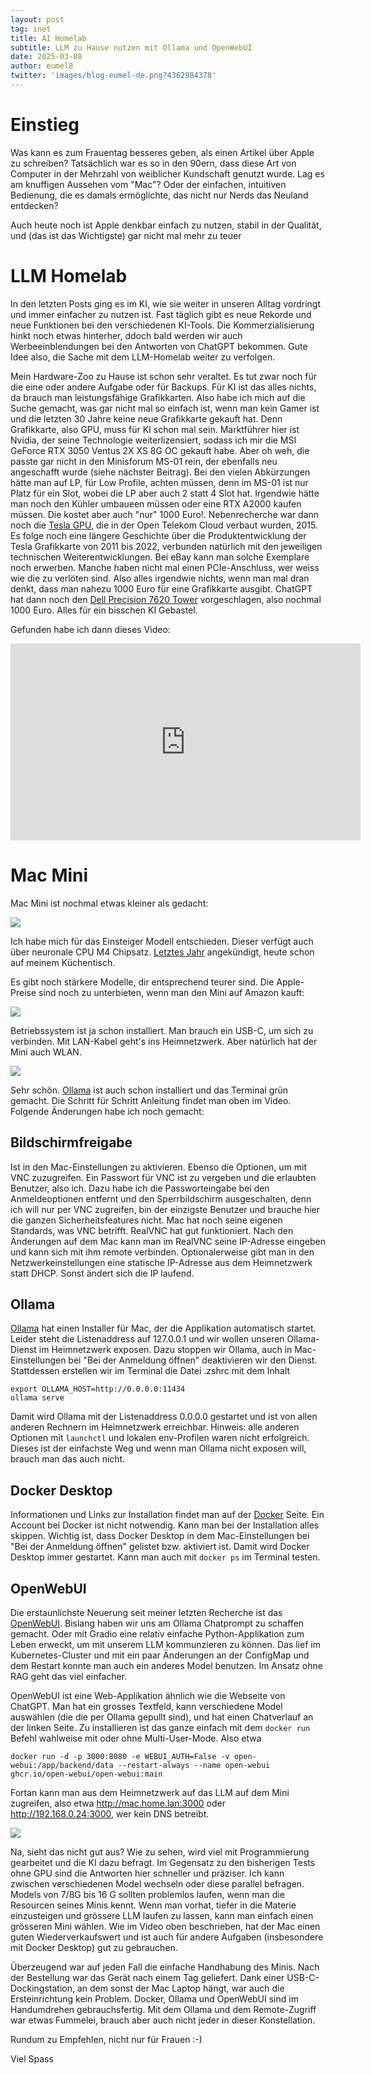 ```yaml
---
layout: post
tag: inet
title: AI Homelab
subtitle: LLM zu Hause nutzen mit Ollama und OpenWebUI
date: 2025-03-08
author: eumel8
twitter: 'images/blog-eumel-de.png?4362984378'
---
```


# Einstieg

Was kann es zum Frauentag besseres geben, als einen Artikel über Apple zu schreiben? Tatsächlich war es so in den 90ern, dass diese Art von Computer in der Mehrzahl von weiblicher Kundschaft genutzt wurde. Lag es am knuffigen Aussehen vom "Mac"? Oder der einfachen, intuitiven Bedienung, die es damals ermöglichte, das nicht nur Nerds das Neuland entdecken?

Auch heute noch ist Apple denkbar einfach zu nutzen, stabil in der Qualität, und (das ist das Wichtigste) gar nicht mal mehr zu teuer

# LLM Homelab

In den letzten Posts ging es im KI, wie sie weiter in unseren Alltag vordringt und immer einfacher zu nutzen ist. Fast täglich gibt es neue Rekorde und neue Funktionen bei den verschiedenen KI-Tools. Die Kommerzialisierung hinkt noch etwas hinterher, ddoch bald werden wir auch Werbeeinblendungen bei den Antworten von ChatGPT bekommen. Gute Idee also, die Sache mit dem LLM-Homelab weiter zu verfolgen.

Mein Hardware-Zoo zu Hause ist schon sehr veraltet. Es tut zwar noch für die eine oder andere Aufgabe oder für Backups. Für KI ist das alles nichts, da brauch man leistungsfähige Grafikkarten. Also habe ich mich auf die Suche gemacht, was gar nicht mal so einfach ist, wenn man kein Gamer ist und die letzten 30 Jahre keine neue Grafikkarte gekauft hat. Denn Grafikkarte, also GPU, muss für KI schon mal sein. Marktführer hier ist Nvidia, der seine Technologie weiterlizensiert, sodass ich mir die MSI GeForce RTX 3050 Ventus 2X XS 8G OC gekauft habe. Aber oh weh, die passte gar nicht in den Minisforum MS-01 rein, der ebenfalls neu angeschafft wurde (siehe nächster Beitrag). Bei den vielen Abkürzungen hätte man auf LP, für Low Profile, achten müssen, denn im MS-01 ist nur Platz für ein Slot, wobei die LP aber auch 2 statt 4 Slot hat. Irgendwie hätte man noch den Kühler umbaueen müssen oder eine RTX A2000 kaufen müssen. Die kostet aber auch "nur" 1000 Euro!. Nebenrecherche war dann noch die [Tesla GPU](https://de.wikipedia.org/wiki/Nvidia_Tesla), die in der Open Telekom Cloud verbaut wurden, 2015. Es folge noch eine längere Geschichte über die Produktentwicklung der Tesla Grafikkarte von 2011 bis 2022, verbunden natürlich mit den jeweiligen technischen Weiterentwicklungen. Bei eBay kann man solche Exemplare noch erwerben. Manche haben nicht mal einen PCIe-Anschluss, wer weiss wie die zu verlöten sind. Also alles irgendwie nichts, wenn man mal dran denkt, dass man nahezu 1000 Euro für eine Grafikkarte ausgibt. ChatGPT hat dann noch den [Dell Precision 7620 Tower](https://www.youtube.com/watch?v=jP65i_Iqml8) vorgeschlagen, also nochmal 1000 Euro. Alles für ein bisschen KI Gebastel. 

Gefunden habe ich dann dieses Video:

<iframe width="560" height="315" src="https://www.youtube.com/embed/O5ojRuiYRGY?si=mVSyeX9uAmdjawR7" title="YouTube video player" frameborder="0" allow="accelerometer; autoplay; clipboard-write; encrypted-media; gyroscope; picture-in-picture; web-share" referrerpolicy="strict-origin-when-cross-origin" allowfullscreen></iframe>

# Mac Mini

Mac Mini ist nochmal etwas kleiner als gedacht:

<img src="/images/2025-03-08_1.jpg" />

Ich habe mich für das Einsteiger Modell entschieden. Dieser verfügt auch über neuronale CPU M4 Chipsatz. [Letztes Jahr](https://www.apple.com/de/newsroom/2024/05/apple-introduces-m4-chip/) angekündigt, heute schon auf meinem Küchentisch.

Es gibt noch stärkere Modelle, dir entsprechend teurer sind. Die Apple-Preise sind noch zu unterbieten, wenn man den Mini auf Amazon kauft:

<img src="/images/2025-03-08_3.jpg" />

Betriebssystem ist ja schon installiert. Man brauch ein USB-C, um sich zu verbinden. Mit LAN-Kabel geht's ins Heimnetzwerk. Aber natürlich hat der Mini auch WLAN.

<img src="/images/2025-03-08_2.jpg" />

Sehr schön. [Ollama](https://ollama.com/) ist auch schon installiert und das Terminal grün gemacht. Die Schritt für Schritt Anleitung findet man oben im Video. Folgende Änderungen habe ich noch gemacht:

## Bildschirmfreigabe

Ist in den Mac-Einstellungen zu aktivieren. Ebenso die Optionen, um mit VNC zuzugreifen. Ein Passwort für VNC ist zu vergeben und die erlaubten Benutzer, also ich. Dazu habe ich die Passworteingabe bei den Anmeldeoptionen entfernt und den Sperrbildschirm ausgeschalten, denn ich will nur per VNC zugreifen, bin der einzigste Benutzer und brauche hier die ganzen Sicherheitsfeatures nicht. Mac hat noch seine eigenen Standards, was VNC betrifft. RealVNC hat gut funktioniert. Nach den Änderungen auf dem Mac kann man im RealVNC seine IP-Adresse eingeben und kann sich mit ihm remote verbinden. Optionalerweise gibt man in den Netzwerkeinstellungen eine statische IP-Adresse aus dem Heimnetzwerk statt DHCP. Sonst ändert sich die IP laufend.

## Ollama

[Ollama](https://ollama.com/) hat einen Installer für Mac, der die Applikation automatisch startet. Leider steht die Listenaddress auf 127.0.0.1 und wir wollen unseren Ollama-Dienst im Heimnetzwerk exposen. Dazu stoppen wir Ollama, auch in Mac-Einstellungen bei "Bei der Anmeldung öffnen" deaktivieren wir den Dienst. Stattdessen erstellen wir im Terminal die Datei .zshrc mit dem Inhalt

```
export OLLAMA_HOST=http://0.0.0.0:11434
ollama serve
```

Damit wird Ollama mit der Listenaddress 0.0.0.0 gestartet und ist von allen anderen Rechnern im Heimnetzwerk erreichbar.
Hinweis: alle anderen Optionen mit `launchctl` und lokalen env-Profilen waren nicht erfolgreich. Dieses ist der einfachste Weg und wenn man Ollama nicht exposen will, brauch man das auch nicht.

## Docker Desktop

Informationen und Links zur Installation findet man auf der [Docker](https://docs.docker.com/desktop/setup/install/mac-install/) Seite. Ein Account bei Docker ist nicht notwendig. Kann man bei der Installation alles skippen. 
Wichtig ist, dass Docker Desktop in dem Mac-Einstellungen bei "Bei der Anmeldung öffnen" gelistet bzw. aktiviert ist. Damit wird Docker Desktop immer gestartet. Kann man auch mit `docker ps` im Terminal testen.

## OpenWebUI

Die erstaunlichste Neuerung seit meiner letzten Recherche ist das [OpenWebUI](https://docs.openwebui.com/getting-started/quick-start/). Bislang haben wir uns am Ollama Chatprompt zu schaffen gemacht. Oder mit Gradio eine relativ einfache Python-Applikation zum Leben erweckt, um mit unserem LLM kommunzieren zu können. Das lief im Kubernetes-Cluster und mit ein paar Änderungen an der ConfigMap und dem Restart konnte man auch ein anderes Model benutzen. Im Ansatz ohne RAG geht das viel einfacher.

OpenWebUI ist eine Web-Applikation ähnlich wie die Webseite von ChatGPT. Man hat ein grosses Textfeld, kann verschiedene Model auswählen (die die per Ollama gepullt sind), und hat einen Chatverlauf an der linken Seite. Zu installieren ist das ganze einfach mit dem `docker run` Befehl wahlweise mit oder ohne Multi-User-Mode. Also etwa

```
docker run -d -p 3000:8080 -e WEBUI_AUTH=False -v open-webui:/app/backend/data --restart-always --name open-webui ghcr.io/open-webui/open-webui:main
```

Fortan kann man aus dem Heimnetzwerk auf das LLM auf dem Mini zugreifen, also etwa http://mac.home.lan:3000 oder http://192.168.0.24:3000, wer kein DNS betreibt.

<img src="/images/2025-03-08_4.jpg" />

Na, sieht das nicht gut aus? Wie zu sehen, wird viel mit Programmierung gearbeitet und die KI dazu befragt. Im Gegensatz zu den bisherigen Tests ohne GPU sind die Antworten hier schneller und präziser. Ich kann zwischen verschiedenen Model wechseln oder diese parallel befragen. Models von 7/8G bis 16 G sollten problemlos laufen, wenn man die Resourcen seines Minis kennt. Wenn man vorhat, tiefer in die Materie einzusteigen und grössere LLM laufen zu lassen, kann man einfach einen grösseren Mini wählen. Wie im Video oben beschrieben, hat der Mac einen guten Wiederverkaufswert und ist auch für andere Aufgaben (insbesondere mit Docker Desktop) gut zu gebrauchen.

Überzeugend war auf jeden Fall die einfache Handhabung des Minis. Nach der Bestellung war das Gerät nach einem Tag geliefert. Dank einer USB-C-Dockingstation, an dem sonst der Mac Laptop hängt, war auch die Ersteinrichtung kein Problem. Docker, Ollama und OpenWebUI sind im Handumdrehen gebrauchsfertig. Mit dem Ollama und dem Remote-Zugriff war etwas Fummelei, brauch aber auch nicht jeder in dieser Konstellation.

Rundum zu Empfehlen, nicht nur für Frauen :-)

Viel Spass

